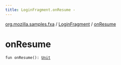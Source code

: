 ```yaml
---
title: LoginFragment.onResume - 
---
```


[org.mozilla.samples.fxa](../index.html) / [LoginFragment](index.html) / [onResume](./on-resume.html)

# onResume

`fun onResume(): `[`Unit`](https://kotlinlang.org/api/latest/jvm/stdlib/kotlin/-unit/index.html)